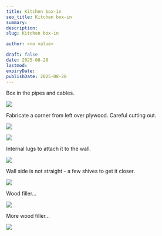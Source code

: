 ```yaml
---
title: Kitchen box-in
seo_title: Kitchen box-in
summary:
description:
slug: Kitchen box-in

author: <no value>

draft: false
date: 2025-08-28
lastmod:
expiryDate:
publishDate: 2025-08-28
---
```

Box in the pipes and cables.


![](/images/2938.jpeg )

Fabricate a corner from left over plywood. Careful cutting out.

![](/images/2939.jpeg )


![](/images/2940.jpeg )

Internal lugs to attach it to the wall.

![](/images/2941.jpeg )

Wall side is not straight - a few shives to get it closer.

![](/images/2944.jpeg )

Wood filler...

![](/images/2945.jpeg )

More wood filler...

![](/images/2946.jpeg )


